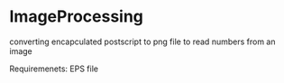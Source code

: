 # ImageProcessing
converting encapculated postscript to png file to read numbers from an image

Requiremenets:
EPS file
